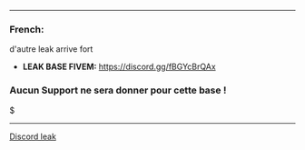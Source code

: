 



____

### French:
d'autre leak arrive fort 

- **LEAK BASE FIVEM:** https://discord.gg/fBGYcBrQAx

### Aucun Support ne sera donner pour cette base !

$
____

[Discord leak](https://discord.gg/fBGYcBrQAx)
